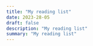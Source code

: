 ```yaml
---
title: "My reading list"
date: 2023-28-05
draft: false
description: "My reading list"
summary: "My reading list"
---
```


